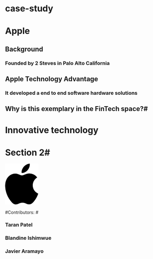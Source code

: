 # case-study
# Apple
## Background
### Founded by 2 Steves in Palo Alto California
## Apple Technology Advantage
### It developed a end to end software hardware solutions
## Why is this exemplary in the FinTech space?#
# Innovative technology

# Section 2#

![appleimage](imageapple.png)

#Contributors: #
### Taran Patel ###
### Blandine Ishimwue ###
### Javier Aramayo ###


